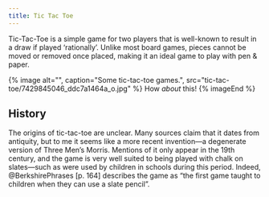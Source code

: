 ```yaml
---
title: Tic Tac Toe
---
```


Tic-Tac-Toe is a simple game for two players that is well-known to result in a
draw if played ‘rationally’.  Unlike most board games, pieces cannot be moved or
removed once placed, making it an ideal game to play with pen & paper.

<!-- excerpt -->

{% image 
    alt="",
    caption="Some tic-tac-toe games.",
    src="tic-tac-toe/7429845046_ddc7a1464a_o.jpg" %} 
How *about* this!
{% imageEnd %}

## History

The origins of tic-tac-toe are unclear. Many sources claim that it dates from
antiquity, but to me it seems like a more recent invention—a degenerate version
of Three Men’s Morris. Mentions of it only appear in the 19th century, and the
game is very well suited to being played with chalk on slates—such as were used
by children in schools during this period. Indeed, @BerkshirePhrases [p. 164]
describes the game as “the first game taught to children when they can use a
slate pencil”.

